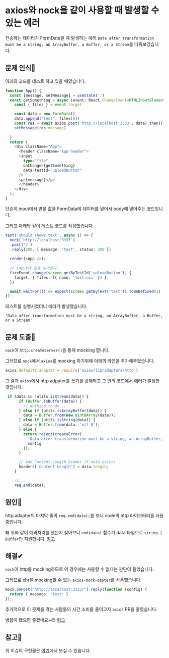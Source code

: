 # axios와 nock을 같이 사용할 때 발생할 수 있는 에러
전송하는 데이터가 FormData일 때 발생하는 에러 `Data after transformation must be a string, an ArrayBuffer, a Buffer, or a Stream`를 다뤄보겠습니다.
## 문제 인식🤥
아래의 코드를 테스트 하고 있을 때였습니다.
```ts
function App() {
  const [message, setMessage] = useState('')
  const getSomething = async (event: React.ChangeEvent<HTMLInputElement>) => {
    const { files } = event.target

    const data = new FormData()
    data.append('test', files[0])
    const res = await axios.post('http://localhost:3333', data).then(({data}) => data)
    setMessage(res.message)
    
  }
  return (
    <div className="App">
      <header className="App-header">
      <input
        type="file"
        onChange={getSomething}
        data-testid="uploadButton"
      />
      <p>{message}</p>
      </header>
    </div>
  );
}
```
단순히 input에서 받을 값을 FormData에 데이터를 넣어서 body에 넣어주는 코드입니다.

그리고 아래와 같이 테스트 코드를 작성했습니다.
```ts
test('should shows text', async () => {
  nock(`http://localhost:3333`)
  .post('/')
  .reply(200, { message: 'test', status: 200 })
  
  render(<App />);
  
  // input에 값을 넣어준다.
  fireEvent.change(screen.getByTestId('uploadButton'), {
    target: { files: [{ name: 'test.nii' }] },
  })

  await waitFor(() => expect(screen.getByText('test')).toBeDefined()) 
});
```
테스트를 실행시켰더니 에러가 발생했습니다.

`'Data after transformation must be a string, an ArrayBuffer, a Buffer, or a Stream'`

## 문제 도출👀

`nock`이 `http.createServer()`을 통해 mocking 합니다. 

그러므로 `nock`에서 `axios`를 mocking 하기위해 아래의 라인을 추가해주었습니다.
```js
axios.defaults.adapter = require('axios/lib/adapters/http')
```


그 결과 `axios`에서 http adpater를 쓰기를 강제되고 그 안의 코드에서 에러가 발생한 것입니다.

```js
 if (data && !utils.isStream(data)) {
      if (Buffer.isBuffer(data)) {
        // Nothing to do...
      } else if (utils.isArrayBuffer(data)) {
        data = Buffer.from(new Uint8Array(data));
      } else if (utils.isString(data)) {
        data = Buffer.from(data, 'utf-8');
      } else {
        return reject(createError(
          'Data after transformation must be a string, an ArrayBuffer, a Buffer, or a Stream',
          config
        ));
      }

      // Add Content-Length header if data exists
      headers['Content-Length'] = data.length;
    }

    //...
    req.end(data);
```

## 원인🎯
http adapter의 마지막 줄의 `req.end(data);`를 보니 node의 http 라이브러리를 사용중입니다.

왜 위와 같이 예외처리를 했는지 찾아보니 `end(data)` 함수가 data 타입으로 `string | Buffer`만 지원합니다. [참고](https://nodejs.org/api/http.html#http_request_end_data_encoding_callback)


## 해결✔
`nock`이 http를 mocking하므로 이 경우에는 사용할 수 없다는 판단이 들었습니다.

그러므로 xhr을 mocking할 수 있는 `axios-mock-dapter`를 사용했습니다.
```ts
mock.onPost("http://localhost:3333/").reply(function (config) {
  return { message: 'test' }
});

```
추가적으로 이 문제를 격는 사람들의 시간 소비를 줄이고자 `axios` PR을 올렸습니다. 

병합이 됐으면 좋겠네요~😊 [링크](https://github.com/axios/axios/pull/3619)

## 참고💎
위 이슈의 구현물은 [여기](https://github.com/qkreltms/axios-with-http-adapter)에서 보실 수 있습니다.